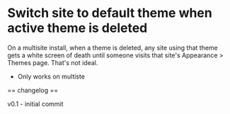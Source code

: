 Switch site to default theme when active theme is deleted
=======

On a multisite install, when a theme is deleted, any site using that theme gets a white screen of death until someone visits that site's Appearance > Themes page. That's not ideal.

* Only works on multiste


== changelog ==

v0.1 
     - initial commit